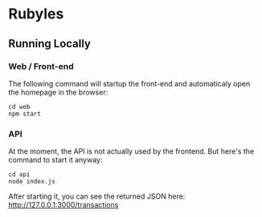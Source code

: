 # Rubyles

## Running Locally

### Web / Front-end
The following command will startup the front-end and automaticaly open the homepage in the browser:

```
cd web
npm start
```

### API
At the moment, the API is not actually used by the frontend. But here's the command to start it anyway:

```
cd api
node index.js
```

After starting it, you can see the returned JSON here: http://127.0.0.1:3000/transactions

